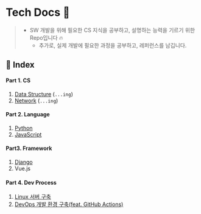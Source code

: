 # Tech Docs 🌈

> - SW 개발을 위해 필요한 CS 지식을 공부하고, 설명하는 능력을 기르기 위한 Repo입니다 🔥
>   - 추가로, 실제 개발에 필요한 과정을 공부하고, 레퍼런스를 남깁니다.



## 🚩 Index

#### Part 1. CS

1. [Data Structure](https://github.com/Xxell-8/Tech-Docs/blob/main/contents/1-1.DataStructure.md) (`...ing`)
2. [Network](https://github.com/Xxell-8/Tech-Docs/blob/main/contents/1-2.Network.md) (`...ing`)



#### Part 2. Language

1. [Python](https://github.com/Xxell-8/Tech-Docs/blob/main/contents/2-1.Python.md)
2. [JavaScript](https://github.com/Xxell-8/Tech-Docs/blob/main/contents/2-2JavaScript.md)



#### Part3. Framework

1. [Django](https://github.com/Xxell-8/Tech-Docs/blob/main/contents/3-1Django.md)
2. Vue.js



#### Part 4. Dev Process

1. [Linux 서버 구축](https://github.com/Xxell-8/Tech-Docs/blob/main/contents/4-1.LinuxServer.md)
2. [DevOps 개발 환경 구축(feat. GitHub Actions)](https://github.com/Xxell-8/Tech-Docs/blob/main/contents/4-2.Vue-DevOps.md)


